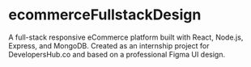 # ecommerceFullstackDesign
A full-stack responsive eCommerce platform built with React, Node.js, Express, and MongoDB. Created as an internship project for DevelopersHub.co and based on a professional Figma UI design.
